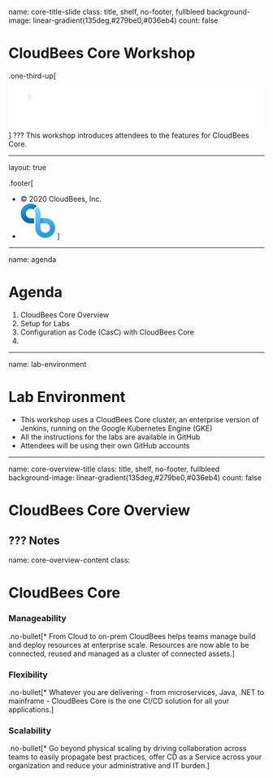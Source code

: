 name: core-title-slide
class: title, shelf, no-footer, fullbleed
background-image: linear-gradient(135deg,#279be0,#036eb4)
count: false


# CloudBees Core Workshop
.one-third-up[![:scale 40%](../img/CloudBees-Logo-White+Tag.png)]
???
This workshop introduces attendees to the features for CloudBees Core.

---
layout: true

.footer[
- © 2020 CloudBees, Inc.
- ![:scale 100%](../img/CloudBees-Submark-Full-Color.svg)
]
---
name: agenda
# Agenda

1. CloudBees Core Overview
2. Setup for Labs
3. Configuration as Code (CasC) with CloudBees Core
4. 

---
name: lab-environment
# Lab Environment
* This workshop uses a CloudBees Core cluster, an enterprise version of Jenkins, running on the Google Kubernetes Engine (GKE)
* All the instructions for the labs are available in GitHub
* Attendees will be using their own GitHub accounts 

---
name: core-overview-title
class: title, shelf, no-footer, fullbleed
background-image: linear-gradient(135deg,#279be0,#036eb4)
count: false

# CloudBees Core Overview

???
Notes
---
name: core-overview-content
class: 
# CloudBees Core

### Manageability
.no-bullet[* From Cloud to on-prem CloudBees helps teams manage build and deploy resources at enterprise scale.  Resources are now able to be connected, reused  and managed as a cluster of connected assets.]

### Flexibility
.no-bullet[* Whatever you are delivering - from microservices, Java, .NET to mainframe -  CloudBees Core is the one CI/CD solution for all your applications.]

### Scalability
.no-bullet[* Go beyond physical scaling by driving collaboration across teams to easily propagate best practices, offer CD as a Service across your organization and reduce your administrative and IT burden.]
